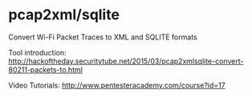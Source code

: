 # pcap2xml/sqlite
Convert Wi-Fi Packet Traces to XML and SQLITE formats

Tool introduction:  http://hackoftheday.securitytube.net/2015/03/pcap2xmlsqlite-convert-80211-packets-to.html

Video Tutorials: http://www.pentesteracademy.com/course?id=17


